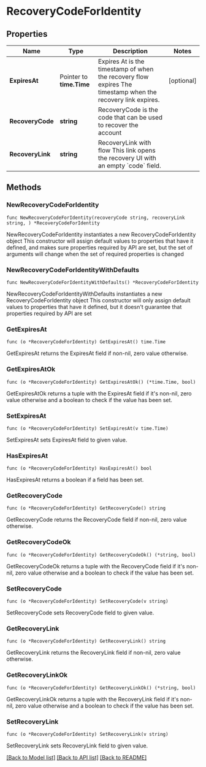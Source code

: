# RecoveryCodeForIdentity

## Properties

Name | Type | Description | Notes
------------ | ------------- | ------------- | -------------
**ExpiresAt** | Pointer to **time.Time** | Expires At is the timestamp of when the recovery flow expires  The timestamp when the recovery link expires. | [optional] 
**RecoveryCode** | **string** | RecoveryCode is the code that can be used to recover the account | 
**RecoveryLink** | **string** | RecoveryLink with flow  This link opens the recovery UI with an empty &#x60;code&#x60; field. | 

## Methods

### NewRecoveryCodeForIdentity

`func NewRecoveryCodeForIdentity(recoveryCode string, recoveryLink string, ) *RecoveryCodeForIdentity`

NewRecoveryCodeForIdentity instantiates a new RecoveryCodeForIdentity object
This constructor will assign default values to properties that have it defined,
and makes sure properties required by API are set, but the set of arguments
will change when the set of required properties is changed

### NewRecoveryCodeForIdentityWithDefaults

`func NewRecoveryCodeForIdentityWithDefaults() *RecoveryCodeForIdentity`

NewRecoveryCodeForIdentityWithDefaults instantiates a new RecoveryCodeForIdentity object
This constructor will only assign default values to properties that have it defined,
but it doesn't guarantee that properties required by API are set

### GetExpiresAt

`func (o *RecoveryCodeForIdentity) GetExpiresAt() time.Time`

GetExpiresAt returns the ExpiresAt field if non-nil, zero value otherwise.

### GetExpiresAtOk

`func (o *RecoveryCodeForIdentity) GetExpiresAtOk() (*time.Time, bool)`

GetExpiresAtOk returns a tuple with the ExpiresAt field if it's non-nil, zero value otherwise
and a boolean to check if the value has been set.

### SetExpiresAt

`func (o *RecoveryCodeForIdentity) SetExpiresAt(v time.Time)`

SetExpiresAt sets ExpiresAt field to given value.

### HasExpiresAt

`func (o *RecoveryCodeForIdentity) HasExpiresAt() bool`

HasExpiresAt returns a boolean if a field has been set.

### GetRecoveryCode

`func (o *RecoveryCodeForIdentity) GetRecoveryCode() string`

GetRecoveryCode returns the RecoveryCode field if non-nil, zero value otherwise.

### GetRecoveryCodeOk

`func (o *RecoveryCodeForIdentity) GetRecoveryCodeOk() (*string, bool)`

GetRecoveryCodeOk returns a tuple with the RecoveryCode field if it's non-nil, zero value otherwise
and a boolean to check if the value has been set.

### SetRecoveryCode

`func (o *RecoveryCodeForIdentity) SetRecoveryCode(v string)`

SetRecoveryCode sets RecoveryCode field to given value.


### GetRecoveryLink

`func (o *RecoveryCodeForIdentity) GetRecoveryLink() string`

GetRecoveryLink returns the RecoveryLink field if non-nil, zero value otherwise.

### GetRecoveryLinkOk

`func (o *RecoveryCodeForIdentity) GetRecoveryLinkOk() (*string, bool)`

GetRecoveryLinkOk returns a tuple with the RecoveryLink field if it's non-nil, zero value otherwise
and a boolean to check if the value has been set.

### SetRecoveryLink

`func (o *RecoveryCodeForIdentity) SetRecoveryLink(v string)`

SetRecoveryLink sets RecoveryLink field to given value.



[[Back to Model list]](../README.md#documentation-for-models) [[Back to API list]](../README.md#documentation-for-api-endpoints) [[Back to README]](../README.md)


